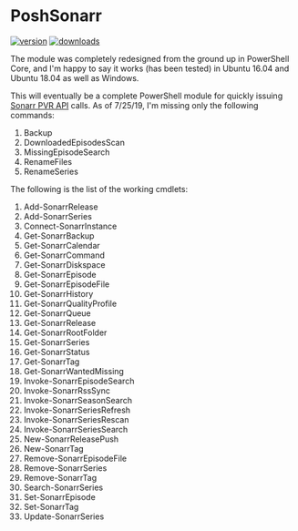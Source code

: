 # PoshSonarr

[![version](https://img.shields.io/powershellgallery/v/PoshSonarr.svg)](https://www.powershellgallery.com/packages/PoshSonarr)
[![downloads](https://img.shields.io/powershellgallery/dt/PoshSonarr.svg?label=downloads)](https://www.powershellgallery.com/stats/packages/PoshSonarr?groupby=Version)

The module was completely redesigned from the ground up in PowerShell Core, and I'm happy to say it works (has been tested) in Ubuntu 16.04 and Ubuntu 18.04 as well as Windows.

This will eventually be a complete PowerShell module for quickly issuing [Sonarr PVR API](https://github.com/Sonarr/Sonarr/wiki/API) calls.  As of 7/25/19, I'm missing only the following commands:

1. Backup
1. DownloadedEpisodesScan
1. MissingEpisodeSearch
1. RenameFiles
1. RenameSeries

The following is the list of the working cmdlets:

1. Add-SonarrRelease
1. Add-SonarrSeries
1. Connect-SonarrInstance
1. Get-SonarrBackup
1. Get-SonarrCalendar
1. Get-SonarrCommand
1. Get-SonarrDiskspace
1. Get-SonarrEpisode
1. Get-SonarrEpisodeFile
1. Get-SonarrHistory
1. Get-SonarrQualityProfile
1. Get-SonarrQueue
1. Get-SonarrRelease
1. Get-SonarrRootFolder
1. Get-SonarrSeries
1. Get-SonarrStatus
1. Get-SonarrTag
1. Get-SonarrWantedMissing
1. Invoke-SonarrEpisodeSearch
1. Invoke-SonarrRssSync
1. Invoke-SonarrSeasonSearch
1. Invoke-SonarrSeriesRefresh
1. Invoke-SonarrSeriesRescan
1. Invoke-SonarrSeriesSearch
1. New-SonarrReleasePush
1. New-SonarrTag
1. Remove-SonarrEpisodeFile
1. Remove-SonarrSeries
1. Remove-SonarrTag
1. Search-SonarrSeries
1. Set-SonarrEpisode
1. Set-SonarrTag
1. Update-SonarrSeries